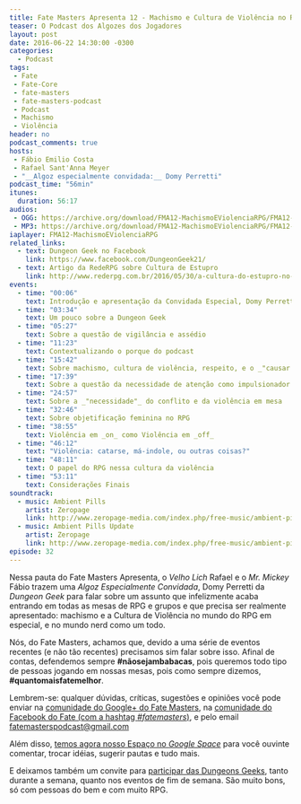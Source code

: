 ```yaml
---
title: Fate Masters Apresenta 12 - Machismo e Cultura de Violência no RPG (com Domy Perretti)
teaser: O Podcast dos Algozes dos Jogadores
layout: post
date: 2016-06-22 14:30:00 -0300
categories:
  - Podcast
tags:
 - Fate
 - Fate-Core
 - fate-masters
 - fate-masters-podcast
 - Podcast
 - Machismo
 - Violência
header: no
podcast_comments: true 
hosts:
 - Fábio Emilio Costa
 - Rafael Sant'Anna Meyer
 - "__Algoz especialmente convidada:__ Domy Perretti"
podcast_time: "56min"
itunes:
  duration: 56:17
audios:
 - OGG: https://archive.org/download/FMA12-MachismoEViolenciaRPG/FMA12-MachismoEViolenciaRPG.ogg       
 - MP3: https://archive.org/download/FMA12-MachismoEViolenciaRPG/FMA12-MachismoEViolenciaRPG.mp3
iaplayer: FMA12-MachismoEViolenciaRPG
related_links:
  - text: Dungeon Geek no Facebook
    link: https://www.facebook.com/DungeonGeek21/
  - text: Artigo da RedeRPG sobre Cultura de Estupro
    link: http://www.rederpg.com.br/2016/05/30/a-cultura-do-estupro-no-rpg/
events:
  - time: "00:06"
    text: Introdução e apresentação da Convidada Especial, Domy Perretti
  - time: "03:34"
    text: Um pouco sobre a Dungeon Geek
  - time: "05:27"
    text: Sobre a questão de vigilância e assédio
  - time: "11:23"
    text: Contextualizando o porque do podcast
  - time: "15:42"
    text: Sobre machismo, cultura de violência, respeito, e o _"causar na mesa"_
  - time: "17:39"
    text: Sobre a questão da necessidade de atenção como impulsionador da violência
  - time: "24:57"
    text: Sobre a _"necessidade"_ do conflito e da violência em mesa
  - time: "32:46"
    text: Sobre objetificação feminina no RPG
  - time: "38:55"
    text: Violência em _on_ como Violência em _off_
  - time: "46:12"
    text: "Violência: catarse, má-indole, ou outras coisas?"
  - time: "48:11"
    text: O papel do RPG nessa cultura da violência
  - time: "53:11"
    text: Considerações Finais
soundtrack:
  - music: Ambient Pills
    artist: Zeropage
    link: http://www.zeropage-media.com/index.php/free-music/ambient-pills
  - music: Ambient Pills Update
    artist: Zeropage
    link: http://www.zeropage-media.com/index.php/free-music/ambient-pills-update
episode: 32
---
```


Nessa pauta do Fate Masters Apresenta, o _Velho Lich_ Rafael e o _Mr. Mickey_ Fábio trazem uma _Algoz Especialmente Convidada_, Domy Perretti da _Dungeon Geek_ para falar sobre um assunto que infelizmente acaba entrando em todas as mesas de RPG e grupos e que precisa ser realmente apresentado: machismo e a Cultura de Violência no mundo do RPG em especial, e no mundo nerd como um todo.

Nós, do Fate Masters, achamos que, devido a uma série de eventos recentes (e não tão recentes) precisamos sim falar sobre isso. Afinal de contas, defendemos sempre __#nãosejambabacas__, pois queremos todo tipo de pessoas jogando em nossas mesas, pois como sempre dizemos, __#quantomaisfatemelhor__.

Lembrem-se: qualquer  dúvidas, críticas, sugestões  e opiniões você pode enviar na [comunidade do Google+ do Fate Masters][gplus], na [comunidade do Facebook do Fate (com a hashtag _#fatemasters_)][fb], e pelo email <fatemasterspodcast@gmail.com>

Além disso, [temos agora nosso Espaço no _Google Space_][spaces] para você ouvinte comentar, trocar idéias, sugerir pautas e tudo mais.

E deixamos também um convite para [participar das Dungeons Geeks][dungeongeek], tanto durante a semana, quanto nos eventos de fim de semana. São muito bons, só com pessoas do bem e com muito RPG.

[gplus]: https://plus.google.com/communities/100913016060492249875
[fb]: https://www.facebook.com/groups/faterpgbrasil/
[spaces]: https://goo.gl/spaces/gFqsaUsaSJN1boHH9
[dungeongeek]:  https://www.facebook.com/DungeonGeek21/
